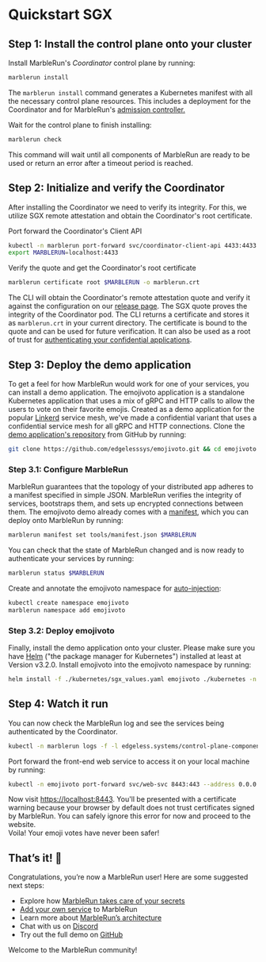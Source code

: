 # Quickstart SGX

## Step 1: Install the control plane onto your cluster

Install MarbleRun's *Coordinator* control plane by running:

```bash
marblerun install
```

The `marblerun install` command generates a Kubernetes manifest with all the necessary control plane resources.
This includes a deployment for the Coordinator and for MarbleRun's [admission controller.](content/features/auto-injection)

Wait for the control plane to finish installing:

```bash
marblerun check
```

This command will wait until all components of MarbleRun are ready to be used or return an error after a timeout period is reached.

## Step 2: Initialize and verify the Coordinator

After installing the Coordinator we need to verify its integrity.
For this, we utilize SGX remote attestation and obtain the Coordinator's root certificate.

Port forward the Coordinator's Client API

```bash
kubectl -n marblerun port-forward svc/coordinator-client-api 4433:4433 --address localhost >/dev/null &
export MARBLERUN=localhost:4433
```

Verify the quote and get the Coordinator's root certificate

```bash
marblerun certificate root $MARBLERUN -o marblerun.crt
```

The CLI will obtain the Coordinator's remote attestation quote and verify it against the configuration on our [release page](https://github.com/edgelesssys/marblerun/releases/latest/download/coordinator-era.json).
The SGX quote proves the integrity of the Coordinator pod.
The CLI returns a certificate and stores it as `marblerun.crt` in your current directory.
The certificate is bound to the quote and can be used for future verification.
It can also be used as a root of trust for [authenticating your confidential applications](content/features/attestation.md).

## Step 3: Deploy the demo application

To get a feel for how MarbleRun would work for one of your services, you can install a demo application.
The emojivoto application is a standalone Kubernetes application that uses a mix of gRPC and HTTP calls to allow the users to vote on their favorite emojis.
Created as a demo application for the popular [Linkerd](https://linkerd.io) service mesh, we've made a confidential variant that uses a confidential service mesh for all gRPC and HTTP connections.
Clone the [demo application's repository](https://github.com/edgelesssys/emojivoto.git) from GitHub by running:

```bash
git clone https://github.com/edgelesssys/emojivoto.git && cd emojivoto
```

### Step 3.1: Configure MarbleRun

MarbleRun guarantees that the topology of your distributed app adheres to a manifest specified in simple JSON.
MarbleRun verifies the integrity of services, bootstraps them, and sets up encrypted connections between them.
The emojivoto demo already comes with a [manifest](https://github.com/edgelesssys/emojivoto/blob/main/tools/manifest.json), which you can deploy onto MarbleRun by running:

```bash
marblerun manifest set tools/manifest.json $MARBLERUN
```

You can check that the state of MarbleRun changed and is now ready to authenticate your services by running:

```bash
marblerun status $MARBLERUN
```

Create and annotate the emojivoto namespace for [auto-injection](content/features/auto-injection.md):

```bash
kubectl create namespace emojivoto
marblerun namespace add emojivoto
```


### Step 3.2: Deploy emojivoto

Finally, install the demo application onto your cluster.
Please make sure you have [Helm](https://helm.sh/docs/intro/install/) ("the package manager for Kubernetes") installed at least at Version v3.2.0.
Install emojivoto into the emojivoto namespace by running:

```bash
helm install -f ./kubernetes/sgx_values.yaml emojivoto ./kubernetes -n emojivoto
```

## Step 4: Watch it run

You can now check the MarbleRun log and see the services being authenticated by the Coordinator.

```bash
kubectl -n marblerun logs -f -l edgeless.systems/control-plane-component=coordinator
```

Port forward the front-end web service to access it on your local machine by running:

```bash
kubectl -n emojivoto port-forward svc/web-svc 8443:443 --address 0.0.0.0
```

Now visit [https://localhost:8443](https://localhost:8443).
You'll be presented with a certificate warning because your browser by default does not trust certificates signed by MarbleRun.
You can safely ignore this error for now and proceed to the website.\
Voila! Your emoji votes have never been safer!

## That’s it! 👏

Congratulations, you’re now a MarbleRun user! Here are some suggested next steps:

* Explore how [MarbleRun takes care of your secrets](content/features/secrets-management.md)
* [Add your own service](content/workflows/add-service.md) to MarbleRun
* Learn more about [MarbleRun’s architecture](content/getting-started/concepts.md)
* Chat with us on [Discord](https://discord.gg/rH8QTH56JN)
* Try out the full demo on [GitHub](https://github.com/edgelesssys/emojivoto)

Welcome to the MarbleRun community!

